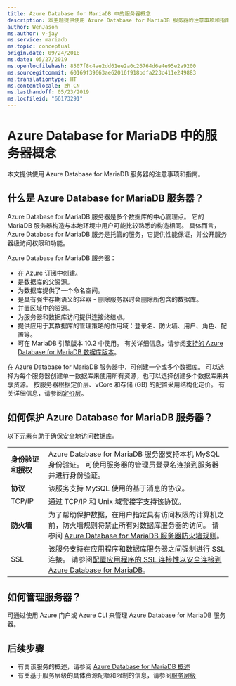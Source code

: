 ```yaml
---
title: Azure Database for MariaDB 中的服务器概念
description: 本主题提供使用 Azure Database for MariaDB 服务器的注意事项和指南。
author: WenJason
ms.author: v-jay
ms.service: mariadb
ms.topic: conceptual
origin.date: 09/24/2018
ms.date: 05/27/2019
ms.openlocfilehash: 8507f8c4ae2dd61ee2a0c26764d6e4e95e2a9200
ms.sourcegitcommit: 60169f39663ae62016f918bdfa223c411e249883
ms.translationtype: HT
ms.contentlocale: zh-CN
ms.lasthandoff: 05/23/2019
ms.locfileid: "66173291"
---
```

# <a name="server-concepts-in-azure-database-for-mariadb"></a>Azure Database for MariaDB 中的服务器概念
本文提供使用 Azure Database for MariaDB 服务器的注意事项和指南。

## <a name="what-is-an-azure-database-for-mariadb-server"></a>什么是 Azure Database for MariaDB 服务器？

Azure Database for MariaDB 服务器是多个数据库的中心管理点。 它的 MariaDB 服务器构造与本地环境中用户可能比较熟悉的构造相同。 具体而言，Azure Database for MariaDB 服务是托管的服务，它提供性能保证，并公开服务器级访问权限和功能。

Azure Database for MariaDB 服务器：

- 在 Azure 订阅中创建。
- 是数据库的父资源。
- 为数据库提供了一个命名空间。
- 是具有强生存期语义的容器 - 删除服务器时会删除所包含的数据库。
- 并置区域中的资源。
- 为服务器和数据库访问提供连接终结点。
- 提供应用于其数据库的管理策略的作用域：登录名、防火墙、用户、角色、配置等。
- 可在 MariaDB 引擎版本 10.2 中使用。 有关详细信息，请参阅[支持的 Azure Database for MariaDB 数据库版本](./concepts-supported-versions.md)。

在 Azure Database for MariaDB 服务器中，可创建一个或多个数据库。 可以选择为每个服务器创建单一数据库来使用所有资源，也可以选择创建多个数据库来共享资源。 按服务器根据定价层、vCore 和存储 (GB) 的配置采用结构化定价。 有关详细信息，请参阅[定价层](./concepts-pricing-tiers.md)。

## <a name="how-do-i-secure-an-azure-database-for-mariadb-server"></a>如何保护 Azure Database for MariaDB 服务器？

以下元素有助于确保安全地访问数据库。

|||
| :--| :--|
| **身份验证和授权** | Azure Database for MariaDB 服务器支持本机 MySQL 身份验证。 可使用服务器的管理员登录名连接到服务器并进行身份验证。 |
| **协议** | 该服务支持 MySQL 使用的基于消息的协议。 |
| TCP/IP | 通过 TCP/IP 和 Unix 域套接字支持该协议。 |
| **防火墙** | 为了帮助保护数据，在用户指定具有访问权限的计算机之前，防火墙规则将禁止所有对数据库服务器的访问。 请参阅 [Azure Database for MariaDB 服务器防火墙规则](./concepts-firewall-rules.md)。 |
| SSL | 该服务支持在应用程序和数据库服务器之间强制进行 SSL 连接。 请参阅[配置应用程序的 SSL 连接性以安全连接到 Azure Database for MariaDB](./howto-configure-ssl.md)。 |

## <a name="how-do-i-manage-a-server"></a>如何管理服务器？
可通过使用 Azure 门户或 Azure CLI 来管理 Azure Database for MariaDB 服务器。

## <a name="next-steps"></a>后续步骤
- 有关该服务的概述，请参阅 [Azure Database for MariaDB 概述](./overview.md)
- 有关基于服务层级的具体资源配额和限制的信息，请参阅[服务层级](./concepts-pricing-tiers.md)

<!-- - For information about connecting to the service, see [Connection libraries for Azure Database for MariaDB](./concepts-connection-libraries.md). -->
